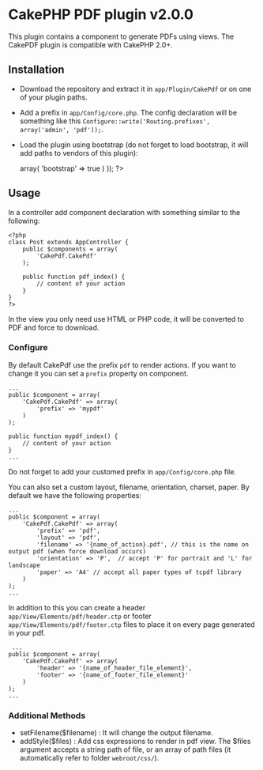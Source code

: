 # CakePHP PDF plugin v2.0.0
This plugin contains a component to generate PDFs using views.
The CakePDF plugin is compatible with CakePHP 2.0+.

## Installation
- Download the repository and extract it in `app/Plugin/CakePdf` or on one of your plugin paths.
- Add a prefix in `app/Config/core.php`. The config declaration will be something like this `Configure::write('Routing.prefixes', array('admin', 'pdf'));`.
- Load the plugin using bootstrap (do not forget to load bootstrap, it will add paths to vendors of this plugin):

    <?php
    CakePlugin::load(array(
        'CakePdf' => array(
            'bootstrap' => true
        )
    ));
    ?>

## Usage
In a controller add component declaration with something similar to the following:

	<?php
	class Post extends AppController {
		public $components = array(
			'CakePdf.CakePdf'
		);

		public function pdf_index() {
			// content of your action
		}
	}
	?>

In the view you only need use HTML or PHP code, it will be converted to PDF and force to download.

### Configure
By default CakePdf use the prefix `pdf` to render actions.
If you want to change it you can set a `prefix` property on component.

    ...
    public $component = array(
        'CakePdf.CakePdf' => array(
            'prefix' => 'mypdf'
        )
    );

    public function mypdf_index() {
        // content of your action
    }
    ...

Do not forget to add your customed prefix in `app/Config/core.php` file.

You can also set a custom layout, filename, orientation, charset, paper.
By default we have the following properties:

    ...
    public $component = array(
        'CakePdf.CakePdf' => array(
            'prefix' => 'pdf',
            'layout' => 'pdf',
            'filename' => '{name_of_action}.pdf', // this is the name on output pdf (when force download occurs)
            'orientation' => 'P',  // accept 'P' for portrait and 'L' for landscape
            'paper' => 'A4' // accept all paper types of tcpdf library
        )
    );
    ...

In addition to this you can create a header `app/View/Elements/pdf/header.ctp` or footer `app/View/Elements/pdf/footer.ctp` files to place it on every page generated in your pdf.

     ...
    public $component = array(
        'CakePdf.CakePdf' => array(
            'header' => '{name_of_header_file_element}',
            'footer' => '{name_of_footer_file_element}'
        )
    );
    ...

### Additional Methods
- setFilename($filename) : It will change the output filename.
- addStyle($files) : Add css expressions to render in pdf view. The $files argument accepts a string path of file, or an array of path files (it automatically refer to folder `webroot/css/`).